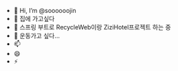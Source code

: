 - 👋 Hi, I’m @soooooojin
- 👀 집에 가고싶다
- 🌱 스프링 부트로 RecycleWeb이랑 ZiziHotel프로젝트 하는 중
- 💞️ 운동가고 싶다...
- 📫 
- 😄 
- ⚡ 

<!---
soooooojin/soooooojin is a ✨ special ✨ repository because its `README.md` (this file) appears on your GitHub profile.
You can click the Preview link to take a look at your changes.
--->
